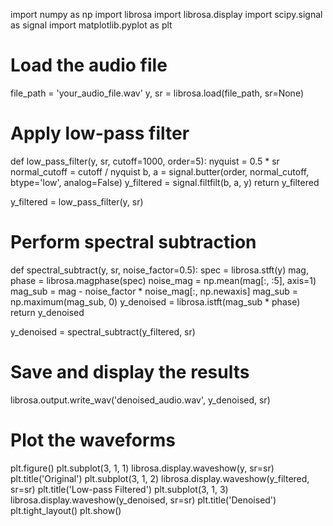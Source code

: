 
import numpy as np
import librosa
import librosa.display
import scipy.signal as signal
import matplotlib.pyplot as plt

# Load the audio file
file_path = 'your_audio_file.wav'
y, sr = librosa.load(file_path, sr=None)

# Apply low-pass filter
def low_pass_filter(y, sr, cutoff=1000, order=5):
    nyquist = 0.5 * sr
    normal_cutoff = cutoff / nyquist
    b, a = signal.butter(order, normal_cutoff, btype='low', analog=False)
    y_filtered = signal.filtfilt(b, a, y)
    return y_filtered

y_filtered = low_pass_filter(y, sr)

# Perform spectral subtraction
def spectral_subtract(y, sr, noise_factor=0.5):
    spec = librosa.stft(y)
    mag, phase = librosa.magphase(spec)
    noise_mag = np.mean(mag[:, :5], axis=1)
    mag_sub = mag - noise_factor * noise_mag[:, np.newaxis]
    mag_sub = np.maximum(mag_sub, 0)
    y_denoised = librosa.istft(mag_sub * phase)
    return y_denoised

y_denoised = spectral_subtract(y_filtered, sr)

# Save and display the results
librosa.output.write_wav('denoised_audio.wav', y_denoised, sr)

# Plot the waveforms
plt.figure()
plt.subplot(3, 1, 1)
librosa.display.waveshow(y, sr=sr)
plt.title('Original')
plt.subplot(3, 1, 2)
librosa.display.waveshow(y_filtered, sr=sr)
plt.title('Low-pass Filtered')
plt.subplot(3, 1, 3)
librosa.display.waveshow(y_denoised, sr=sr)
plt.title('Denoised')
plt.tight_layout()
plt.show()
